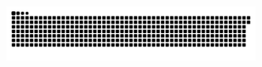 <picture>
  <source media="(prefers-color-scheme: dark)" srcset="https://raw.githubusercontent.com/MarineHakobyan/MarineHakobyan/1d449fea738913c469446d5c6a032a925cc256c6/github-contribution-grid-snake-dark.svg" />
  <source media="(prefers-color-scheme: light)" srcset="https://raw.githubusercontent.com/MarineHakobyan/MarineHakobyan/1d449fea738913c469446d5c6a032a925cc256c6/github-contribution-grid-snake.svg" />
  <img alt="github-snake" src="https://raw.githubusercontent.com/MarineHakobyan/MarineHakobyan/1d449fea738913c469446d5c6a032a925cc256c6/github-contribution-grid-snake-dark.svg" />
</picture>
